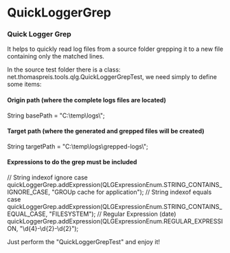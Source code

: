 # QuickLoggerGrep
### Quick Logger Grep 

It helps to quickly read log files from a source folder grepping it to a new file containing only the matched lines.

In the source test folder there is a class: net.thomaspreis.tools.qlg.QuickLoggerGrepTest, we need simply to define some items:
 
#### Origin path (where the complete logs files are located)
String basePath = "C:\\temp\\logs\\";
#### Target path (where the generated and grepped files will be created)
String targetPath = "C:\\temp\\logs\\grepped-logs\\";

#### Expressions to do the grep must be included
// String indexof ignore case
quickLoggerGrep.addExpression(QLGExpressionEnum.STRING_CONTAINS_IGNORE_CASE, "GROUp cache for application");
// String indexof equals case
quickLoggerGrep.addExpression(QLGExpressionEnum.STRING_CONTAINS_EQUAL_CASE, "FILESYSTEM");
// Regular Expression (date)
quickLoggerGrep.addExpression(QLGExpressionEnum.REGULAR_EXPRESSION, "\\d{4}-\\d{2}-\\d{2}");

Just perform the "QuickLoggerGrepTest" and enjoy it!
